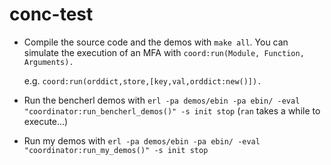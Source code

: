conc-test
=========

*  Compile the source code and the demos with `make all`. You can simulate the execution of an MFA with `coord:run(Module, Function, Arguments).`

   e.g. `coord:run(orddict,store,[key,val,orddict:new()]).`

*  Run the bencherl demos with `erl -pa demos/ebin -pa ebin/ -eval "coordinator:run_bencherl_demos()" -s init stop` (`ran` takes a while to execute...)

*  Run my demos with `erl -pa demos/ebin -pa ebin/ -eval "coordinator:run_my_demos()" -s init stop`

